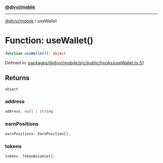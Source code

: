 [**@divvi/mobile**](../index.md)

---

[@divvi/mobile](../index.md) / useWallet

# Function: useWallet()

```ts
function useWallet(): object
```

Defined in: [packages/@divvi/mobile/src/public/hooks/useWallet.ts:51](https://github.com/divvi-xyz/divvi-mobile/blob/main/packages/@divvi/mobile/src/public/hooks/useWallet.ts#L51)

## Returns

`object`

### address

```ts
address: null | string
```

### earnPositions

```ts
earnPositions: EarnPosition[];
```

### tokens

```ts
tokens: TokenBalance[];
```
